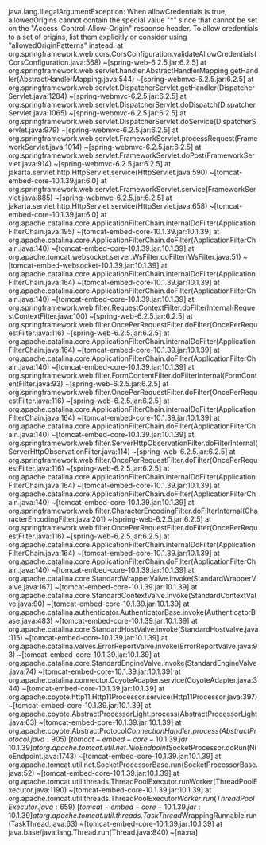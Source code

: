 java.lang.IllegalArgumentException: When allowCredentials is true, allowedOrigins cannot contain the special value "*" since that cannot be set on the "Access-Control-Allow-Origin" response header. To allow credentials to a set of origins, list them explicitly or consider using "allowedOriginPatterns" instead.
at org.springframework.web.cors.CorsConfiguration.validateAllowCredentials(CorsConfiguration.java:568) ~[spring-web-6.2.5.jar:6.2.5]
at org.springframework.web.servlet.handler.AbstractHandlerMapping.getHandler(AbstractHandlerMapping.java:544) ~[spring-webmvc-6.2.5.jar:6.2.5]
at org.springframework.web.servlet.DispatcherServlet.getHandler(DispatcherServlet.java:1284) ~[spring-webmvc-6.2.5.jar:6.2.5]
at org.springframework.web.servlet.DispatcherServlet.doDispatch(DispatcherServlet.java:1065) ~[spring-webmvc-6.2.5.jar:6.2.5]
at org.springframework.web.servlet.DispatcherServlet.doService(DispatcherServlet.java:979) ~[spring-webmvc-6.2.5.jar:6.2.5]
at org.springframework.web.servlet.FrameworkServlet.processRequest(FrameworkServlet.java:1014) ~[spring-webmvc-6.2.5.jar:6.2.5]
at org.springframework.web.servlet.FrameworkServlet.doPost(FrameworkServlet.java:914) ~[spring-webmvc-6.2.5.jar:6.2.5]
at jakarta.servlet.http.HttpServlet.service(HttpServlet.java:590) ~[tomcat-embed-core-10.1.39.jar:6.0]
at org.springframework.web.servlet.FrameworkServlet.service(FrameworkServlet.java:885) ~[spring-webmvc-6.2.5.jar:6.2.5]
at jakarta.servlet.http.HttpServlet.service(HttpServlet.java:658) ~[tomcat-embed-core-10.1.39.jar:6.0]
at org.apache.catalina.core.ApplicationFilterChain.internalDoFilter(ApplicationFilterChain.java:195) ~[tomcat-embed-core-10.1.39.jar:10.1.39]
at org.apache.catalina.core.ApplicationFilterChain.doFilter(ApplicationFilterChain.java:140) ~[tomcat-embed-core-10.1.39.jar:10.1.39]
at org.apache.tomcat.websocket.server.WsFilter.doFilter(WsFilter.java:51) ~[tomcat-embed-websocket-10.1.39.jar:10.1.39]
at org.apache.catalina.core.ApplicationFilterChain.internalDoFilter(ApplicationFilterChain.java:164) ~[tomcat-embed-core-10.1.39.jar:10.1.39]
at org.apache.catalina.core.ApplicationFilterChain.doFilter(ApplicationFilterChain.java:140) ~[tomcat-embed-core-10.1.39.jar:10.1.39]
at org.springframework.web.filter.RequestContextFilter.doFilterInternal(RequestContextFilter.java:100) ~[spring-web-6.2.5.jar:6.2.5]
at org.springframework.web.filter.OncePerRequestFilter.doFilter(OncePerRequestFilter.java:116) ~[spring-web-6.2.5.jar:6.2.5]
at org.apache.catalina.core.ApplicationFilterChain.internalDoFilter(ApplicationFilterChain.java:164) ~[tomcat-embed-core-10.1.39.jar:10.1.39]
at org.apache.catalina.core.ApplicationFilterChain.doFilter(ApplicationFilterChain.java:140) ~[tomcat-embed-core-10.1.39.jar:10.1.39]
at org.springframework.web.filter.FormContentFilter.doFilterInternal(FormContentFilter.java:93) ~[spring-web-6.2.5.jar:6.2.5]
at org.springframework.web.filter.OncePerRequestFilter.doFilter(OncePerRequestFilter.java:116) ~[spring-web-6.2.5.jar:6.2.5]
at org.apache.catalina.core.ApplicationFilterChain.internalDoFilter(ApplicationFilterChain.java:164) ~[tomcat-embed-core-10.1.39.jar:10.1.39]
at org.apache.catalina.core.ApplicationFilterChain.doFilter(ApplicationFilterChain.java:140) ~[tomcat-embed-core-10.1.39.jar:10.1.39]
at org.springframework.web.filter.ServerHttpObservationFilter.doFilterInternal(ServerHttpObservationFilter.java:114) ~[spring-web-6.2.5.jar:6.2.5]
at org.springframework.web.filter.OncePerRequestFilter.doFilter(OncePerRequestFilter.java:116) ~[spring-web-6.2.5.jar:6.2.5]
at org.apache.catalina.core.ApplicationFilterChain.internalDoFilter(ApplicationFilterChain.java:164) ~[tomcat-embed-core-10.1.39.jar:10.1.39]
at org.apache.catalina.core.ApplicationFilterChain.doFilter(ApplicationFilterChain.java:140) ~[tomcat-embed-core-10.1.39.jar:10.1.39]
at org.springframework.web.filter.CharacterEncodingFilter.doFilterInternal(CharacterEncodingFilter.java:201) ~[spring-web-6.2.5.jar:6.2.5]
at org.springframework.web.filter.OncePerRequestFilter.doFilter(OncePerRequestFilter.java:116) ~[spring-web-6.2.5.jar:6.2.5]
at org.apache.catalina.core.ApplicationFilterChain.internalDoFilter(ApplicationFilterChain.java:164) ~[tomcat-embed-core-10.1.39.jar:10.1.39]
at org.apache.catalina.core.ApplicationFilterChain.doFilter(ApplicationFilterChain.java:140) ~[tomcat-embed-core-10.1.39.jar:10.1.39]
at org.apache.catalina.core.StandardWrapperValve.invoke(StandardWrapperValve.java:167) ~[tomcat-embed-core-10.1.39.jar:10.1.39]
at org.apache.catalina.core.StandardContextValve.invoke(StandardContextValve.java:90) ~[tomcat-embed-core-10.1.39.jar:10.1.39]
at org.apache.catalina.authenticator.AuthenticatorBase.invoke(AuthenticatorBase.java:483) ~[tomcat-embed-core-10.1.39.jar:10.1.39]
at org.apache.catalina.core.StandardHostValve.invoke(StandardHostValve.java:115) ~[tomcat-embed-core-10.1.39.jar:10.1.39]
at org.apache.catalina.valves.ErrorReportValve.invoke(ErrorReportValve.java:93) ~[tomcat-embed-core-10.1.39.jar:10.1.39]
at org.apache.catalina.core.StandardEngineValve.invoke(StandardEngineValve.java:74) ~[tomcat-embed-core-10.1.39.jar:10.1.39]
at org.apache.catalina.connector.CoyoteAdapter.service(CoyoteAdapter.java:344) ~[tomcat-embed-core-10.1.39.jar:10.1.39]
at org.apache.coyote.http11.Http11Processor.service(Http11Processor.java:397) ~[tomcat-embed-core-10.1.39.jar:10.1.39]
at org.apache.coyote.AbstractProcessorLight.process(AbstractProcessorLight.java:63) ~[tomcat-embed-core-10.1.39.jar:10.1.39]
at org.apache.coyote.AbstractProtocol$ConnectionHandler.process(AbstractProtocol.java:905) ~[tomcat-embed-core-10.1.39.jar:10.1.39]
at org.apache.tomcat.util.net.NioEndpoint$SocketProcessor.doRun(NioEndpoint.java:1743) ~[tomcat-embed-core-10.1.39.jar:10.1.39]
at org.apache.tomcat.util.net.SocketProcessorBase.run(SocketProcessorBase.java:52) ~[tomcat-embed-core-10.1.39.jar:10.1.39]
at org.apache.tomcat.util.threads.ThreadPoolExecutor.runWorker(ThreadPoolExecutor.java:1190) ~[tomcat-embed-core-10.1.39.jar:10.1.39]
at org.apache.tomcat.util.threads.ThreadPoolExecutor$Worker.run(ThreadPoolExecutor.java:659) ~[tomcat-embed-core-10.1.39.jar:10.1.39]
at org.apache.tomcat.util.threads.TaskThread$WrappingRunnable.run(TaskThread.java:63) ~[tomcat-embed-core-10.1.39.jar:10.1.39]
at java.base/java.lang.Thread.run(Thread.java:840) ~[na:na]
